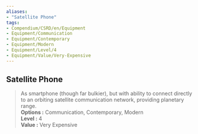 ```yaml
---
aliases:
- "Satellite Phone"
tags:
- Compendium/CSRD/en/Equipment
- Equipment/Communication
- Equipment/Contemporary
- Equipment/Modern
- Equipment/Level/4
- Equipment/Value/Very-Expensive
---
```


  
## Satellite Phone  
  
>As smartphone (though far bulkier), but with ability to connect directly to an orbiting satellite communication network, providing planetary range.  
> **Options :** Communication, Contemporary, Modern  
> **Level :** 4  
> **Value :** Very Expensive